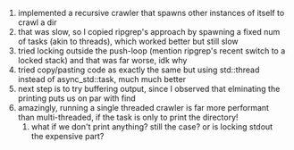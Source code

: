 1. implemented a recursive crawler that spawns other instances of itself to crawl a dir
1. that was slow, so I copied ripgrep's approach by spawning a fixed num of tasks (akin to threads), which worked better but still slow
1. tried locking outside the push-loop (mention ripgrep's recent switch to a locked stack) and that was far worse, idk why
1. tried copy/pasting code as exactly the same but using std::thread instead of async_std::task, much much better
1. next step is to try buffering output, since I observed that elminating the printing puts us on par with find
1. amazingly, running a single threaded crawler is far more performant than multi-threaded, if the task is only to print the directory!
    1. what if we don't print anything? still the case? or is locking stdout the expensive part?